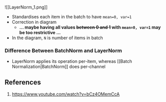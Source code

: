 ![[LayerNorm_1.png]]
- Standardises each item in the batch to have `mean=0, var=1`
- Correction in diagram 
	- **... maybe having all values ~~between 0 and 1~~ with `mean=0, var=1` may be too restrictive ...**
- In the diagram, `N` is number of items in batch

### Difference Between BatchNorm and LayerNorm
 - LayerNorm applies its operation per-item, whereas [[Batch Normalization|BatchNorm]] does per-channel

## References
1. https://www.youtube.com/watch?v=bCz4OMemCcA
